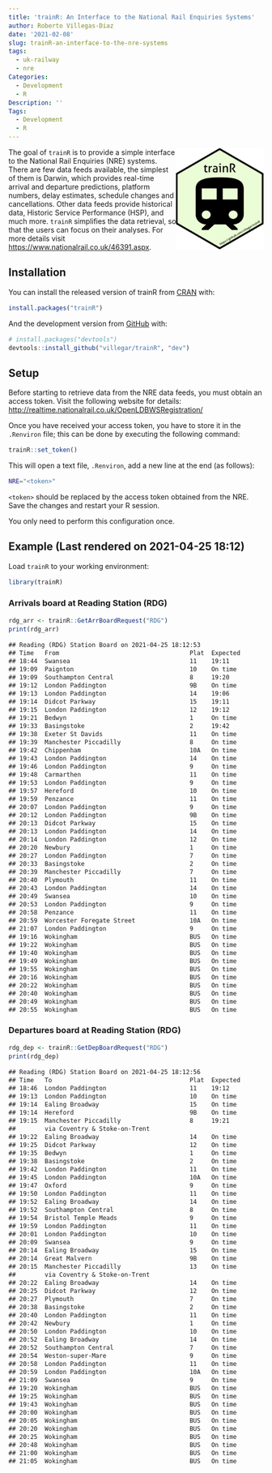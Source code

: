 ```yaml
---
title: 'trainR: An Interface to the National Rail Enquiries Systems'
author: Roberto Villegas-Diaz
date: '2021-02-08'
slug: trainR-an-interface-to-the-nre-systems
tags:
  - uk-railway
  - nre
Categories:
  - Development
  - R
Description: ''
Tags:
  - Development
  - R
---
```


<img src="https://raw.githubusercontent.com/villegar/trainR/main/inst/images/logo.png" alt="logo" align="right" height=200px/>

The goal of `trainR` is to provide a simple interface to the 
National Rail Enquiries (NRE) systems. There are few data feeds 
available, the simplest of them is Darwin, which provides real-time 
arrival and departure predictions, platform numbers, delay estimates, 
schedule changes and cancellations. Other data feeds provide historical 
data, Historic Service Performance (HSP), and much more. `trainR` 
simplifies the data retrieval, so that the users can focus on their 
analyses. For more details visit 
https://www.nationalrail.co.uk/46391.aspx.

## Installation

You can install the released version of trainR from [CRAN](https://CRAN.R-project.org) with:

``` r
install.packages("trainR")
```

And the development version from [GitHub](https://github.com/) with:

``` r
# install.packages("devtools")
devtools::install_github("villegar/trainR", "dev")
```

## Setup
Before starting to retrieve data from the NRE data feeds, you must obtain an access token. 
Visit the following website for details: http://realtime.nationalrail.co.uk/OpenLDBWSRegistration/

Once you have received your access token, you have to store it in the `.Renviron` file; this can be 
done by executing the following command:


```r
trainR::set_token()
```

This will open a text file, `.Renviron`, add a new line at the end (as follows):

```bash
NRE="<token>"
```

`<token>` should be replaced by the access token obtained from the NRE. Save the changes and restart 
your R session.

You only need to perform this configuration once.

## Example (Last rendered on 2021-04-25 18:12)

Load `trainR` to your working environment:

```r
library(trainR)
```

### Arrivals board at Reading Station (RDG)


```r
rdg_arr <- trainR::GetArrBoardRequest("RDG")
print(rdg_arr)
```

```
## Reading (RDG) Station Board on 2021-04-25 18:12:53
## Time   From                                    Plat  Expected
## 18:44  Swansea                                 11    19:11
## 19:09  Paignton                                10    On time
## 19:09  Southampton Central                     8     19:20
## 19:12  London Paddington                       9B    On time
## 19:13  London Paddington                       14    19:06
## 19:14  Didcot Parkway                          15    19:11
## 19:15  London Paddington                       12    19:12
## 19:21  Bedwyn                                  1     On time
## 19:33  Basingstoke                             2     19:42
## 19:38  Exeter St Davids                        11    On time
## 19:39  Manchester Piccadilly                   8     On time
## 19:42  Chippenham                              10A   On time
## 19:43  London Paddington                       14    On time
## 19:46  London Paddington                       9     On time
## 19:48  Carmarthen                              11    On time
## 19:53  London Paddington                       9     On time
## 19:57  Hereford                                10    On time
## 19:59  Penzance                                11    On time
## 20:07  London Paddington                       9     On time
## 20:12  London Paddington                       9B    On time
## 20:13  Didcot Parkway                          15    On time
## 20:13  London Paddington                       14    On time
## 20:14  London Paddington                       12    On time
## 20:20  Newbury                                 1     On time
## 20:27  London Paddington                       7     On time
## 20:33  Basingstoke                             2     On time
## 20:39  Manchester Piccadilly                   7     On time
## 20:40  Plymouth                                11    On time
## 20:43  London Paddington                       14    On time
## 20:49  Swansea                                 10    On time
## 20:53  London Paddington                       9     On time
## 20:58  Penzance                                11    On time
## 20:59  Worcester Foregate Street               10A   On time
## 21:07  London Paddington                       9     On time
## 19:16  Wokingham                               BUS   On time
## 19:22  Wokingham                               BUS   On time
## 19:40  Wokingham                               BUS   On time
## 19:49  Wokingham                               BUS   On time
## 19:55  Wokingham                               BUS   On time
## 20:16  Wokingham                               BUS   On time
## 20:22  Wokingham                               BUS   On time
## 20:40  Wokingham                               BUS   On time
## 20:49  Wokingham                               BUS   On time
## 20:55  Wokingham                               BUS   On time
```

### Departures board at Reading Station (RDG)


```r
rdg_dep <- trainR::GetDepBoardRequest("RDG")
print(rdg_dep)
```

```
## Reading (RDG) Station Board on 2021-04-25 18:12:56
## Time   To                                      Plat  Expected
## 18:46  London Paddington                       11    19:12
## 19:13  London Paddington                       10    On time
## 19:14  Ealing Broadway                         15    On time
## 19:14  Hereford                                9B    On time
## 19:15  Manchester Piccadilly                   8     19:21
##        via Coventry & Stoke-on-Trent           
## 19:22  Ealing Broadway                         14    On time
## 19:25  Didcot Parkway                          12    On time
## 19:35  Bedwyn                                  1     On time
## 19:38  Basingstoke                             2     On time
## 19:42  London Paddington                       11    On time
## 19:45  London Paddington                       10A   On time
## 19:47  Oxford                                  9     On time
## 19:50  London Paddington                       11    On time
## 19:52  Ealing Broadway                         14    On time
## 19:52  Southampton Central                     8     On time
## 19:54  Bristol Temple Meads                    9     On time
## 19:59  London Paddington                       11    On time
## 20:01  London Paddington                       10    On time
## 20:09  Swansea                                 9     On time
## 20:14  Ealing Broadway                         15    On time
## 20:14  Great Malvern                           9B    On time
## 20:15  Manchester Piccadilly                   13    On time
##        via Coventry & Stoke-on-Trent           
## 20:22  Ealing Broadway                         14    On time
## 20:25  Didcot Parkway                          12    On time
## 20:27  Plymouth                                7     On time
## 20:38  Basingstoke                             2     On time
## 20:40  London Paddington                       11    On time
## 20:42  Newbury                                 1     On time
## 20:50  London Paddington                       10    On time
## 20:52  Ealing Broadway                         14    On time
## 20:52  Southampton Central                     7     On time
## 20:54  Weston-super-Mare                       9     On time
## 20:58  London Paddington                       11    On time
## 20:59  London Paddington                       10A   On time
## 21:09  Swansea                                 9     On time
## 19:20  Wokingham                               BUS   On time
## 19:25  Wokingham                               BUS   On time
## 19:43  Wokingham                               BUS   On time
## 20:00  Wokingham                               BUS   On time
## 20:05  Wokingham                               BUS   On time
## 20:20  Wokingham                               BUS   On time
## 20:25  Wokingham                               BUS   On time
## 20:48  Wokingham                               BUS   On time
## 21:00  Wokingham                               BUS   On time
## 21:05  Wokingham                               BUS   On time
```
